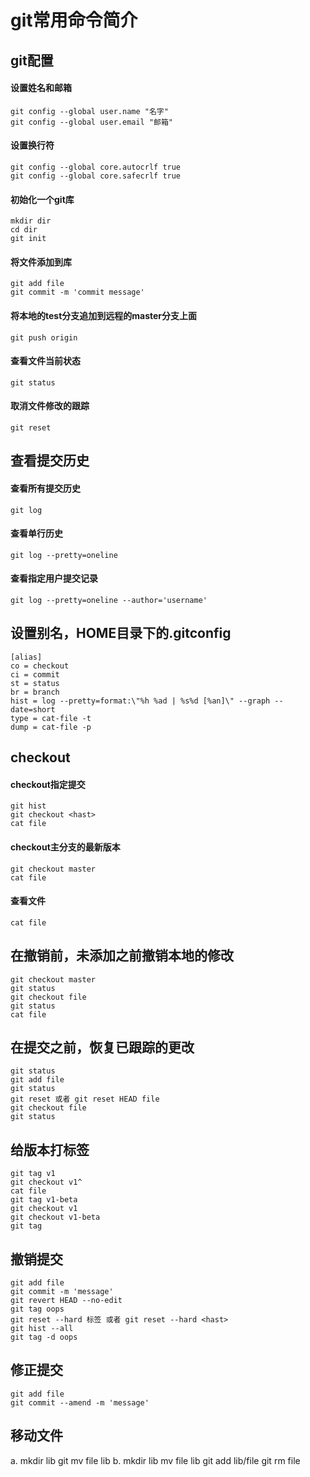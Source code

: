 git常用命令简介
==============

git配置
-------

#### 设置姓名和邮箱

	git config --global user.name "名字"
	git config --global user.email "邮箱"

#### 设置换行符
	git config --global core.autocrlf true
	git config --global core.safecrlf true

#### 初始化一个git库
	mkdir dir
	cd dir
	git init

#### 将文件添加到库
	git add file
	git commit -m 'commit message'

#### 将本地的test分支追加到远程的master分支上面
	git push origin

#### 查看文件当前状态
	git status

#### 取消文件修改的跟踪
	git reset

查看提交历史
------------

#### 查看所有提交历史
	git log

#### 查看单行历史
	git log --pretty=oneline

#### 查看指定用户提交记录
	git log --pretty=oneline --author='username'

设置别名，HOME目录下的.gitconfig
--------
	[alias]
  	co = checkout
  	ci = commit
  	st = status
  	br = branch
  	hist = log --pretty=format:\"%h %ad | %s%d [%an]\" --graph --date=short
  	type = cat-file -t
  	dump = cat-file -p

checkout
--------

#### checkout指定提交
	git hist
	git checkout <hast>
	cat file

#### checkout主分支的最新版本
	git checkout master
	cat file

#### 查看文件
	cat file

在撤销前，未添加之前撤销本地的修改
---------------------------------
	git checkout master
	git status
	git checkout file
	git status
	cat file

在提交之前，恢复已跟踪的更改
----------------------------
	git status
	git add file
	git status
	git reset 或者 git reset HEAD file
	git checkout file
	git status

给版本打标签
-------
	git tag v1
	git checkout v1^
	cat file
	git tag v1-beta
	git checkout v1
	git checkout v1-beta
	git tag

撤销提交
-------
	git add file
	git commit -m 'message'
	git revert HEAD --no-edit
	git tag oops
	git reset --hard 标签 或者 git reset --hard <hast>
	git hist --all
	git tag -d oops

修正提交
--------
	git add file
	git commit --amend -m 'message'

移动文件
------
a. 	mkdir lib
	git mv file lib
b. 	mkdir lib 
	mv file lib
	git add lib/file
	git rm file